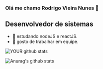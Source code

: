 

### Olá me chamo Rodrigo Vieira Nunes 👋
## Desenvolvedor de sistemas

- 🔭 estudando nodeJS e reactJS.
- 🤝 gosto de trabalhar em equipe. 

![YOUR github stats](https://github-readme-stats.vercel.app/api?username=rodrigo12663)

![Anurag's github stats](https://github-readme-stats.vercel.app/api?username=rodrigo12663&show_icons=true&theme=radical)





